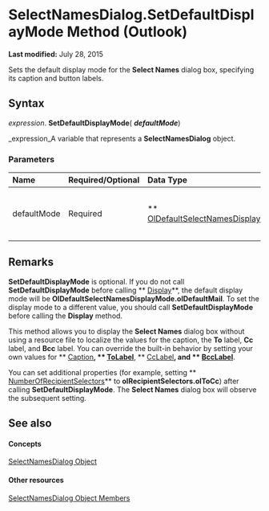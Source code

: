 
# SelectNamesDialog.SetDefaultDisplayMode Method (Outlook)

 **Last modified:** July 28, 2015

Sets the default display mode for the  **Select Names** dialog box, specifying its caption and button labels.

## Syntax

 _expression_. **SetDefaultDisplayMode**( **_defaultMode_**)

 _expression_A variable that represents a  **SelectNamesDialog** object.


### Parameters



|**Name**|**Required/Optional**|**Data Type**|**Description**|
|:-----|:-----|:-----|:-----|
|defaultMode|Required| ** [OlDefaultSelectNamesDisplayMode](4a9c2183-c704-fc4d-e3c8-32c53b9688bb.md)**|A constant in the  **OlDefaultSelectNamesDisplayMode** enumeration that determines the default caption and button labels for the **Select Names** dialog box.|

## Remarks

 **SetDefaultDisplayMode** is optional. If you do not call **SetDefaultDisplayMode** before calling ** [Display](a689dfca-e4f7-f1c0-03a1-71e7d7e310b7.md)**, the default display mode will be  **OlDefaultSelectNamesDisplayMode.olDefaultMail**. To set the display mode to a different value, you should call  **SetDefaultDisplayMode** before calling the **Display** method.

This method allows you to display the  **Select Names** dialog box without using a resource file to localize the values for the caption, the **To** label, **Cc** label, and **Bcc** label. You can override the built-in behavior by setting your own values for ** [Caption](a728bcb5-8eee-8f77-76d7-4c15d53d79e2.md)**,  ** [ToLabel](1c2f15fd-57c6-e0a5-923c-2b3b217bb7a0.md)**,  ** [CcLabel](b28def6f-725c-ba65-cf7f-4abbc7ba3cb8.md)**, and  ** [BccLabel](9c826c3e-c7d3-6fd0-f900-24ba31925681.md)**. 

You can set additional properties (for example, setting  ** [NumberOfRecipientSelectors](2cb40e5f-b122-d032-9343-54fe98bc5455.md)** to **olRecipientSelectors.olToCc**) after calling  **SetDefaultDisplayMode**. The  **Select Names** dialog box will observe the subsequent setting.


## See also


#### Concepts


 [SelectNamesDialog Object](1522736a-3cad-9f1c-4da9-b52a3a01731c.md)
#### Other resources


 [SelectNamesDialog Object Members](0f5546af-f89a-8a8b-ced9-a2d646bf9634.md)
